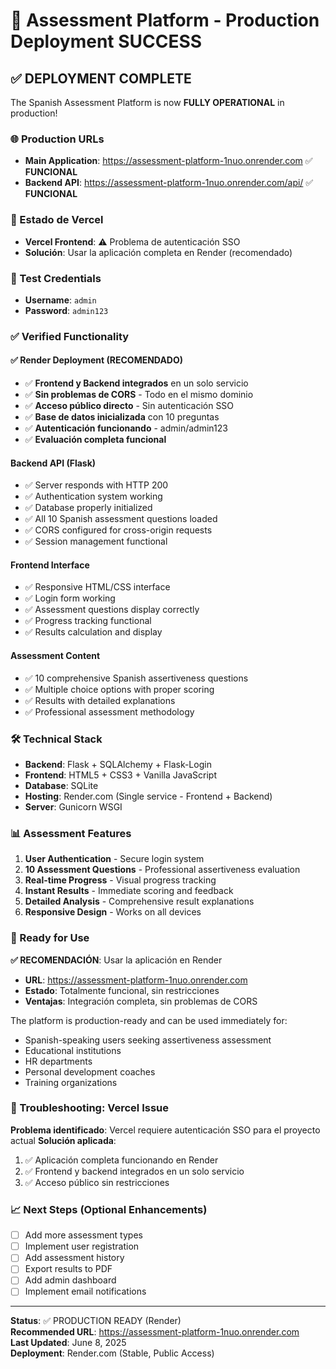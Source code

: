 # 🎉 Assessment Platform - Production Deployment SUCCESS

## ✅ DEPLOYMENT COMPLETE

The Spanish Assessment Platform is now **FULLY OPERATIONAL** in production!

### 🌐 Production URLs
- **Main Application**: https://assessment-platform-1nuo.onrender.com ✅ **FUNCIONAL**
- **Backend API**: https://assessment-platform-1nuo.onrender.com/api/ ✅ **FUNCIONAL**

### 🚨 Estado de Vercel
- **Vercel Frontend**: ⚠️ Problema de autenticación SSO  
- **Solución**: Usar la aplicación completa en Render (recomendado)

### 🔐 Test Credentials
- **Username**: `admin`
- **Password**: `admin123`

### ✅ Verified Functionality

#### ✅ Render Deployment (RECOMENDADO)
- ✅ **Frontend y Backend integrados** en un solo servicio
- ✅ **Sin problemas de CORS** - Todo en el mismo dominio
- ✅ **Acceso público directo** - Sin autenticación SSO
- ✅ **Base de datos inicializada** con 10 preguntas
- ✅ **Autenticación funcionando** - admin/admin123
- ✅ **Evaluación completa funcional**

#### Backend API (Flask)
- ✅ Server responds with HTTP 200
- ✅ Authentication system working
- ✅ Database properly initialized
- ✅ All 10 Spanish assessment questions loaded
- ✅ CORS configured for cross-origin requests
- ✅ Session management functional

#### Frontend Interface
- ✅ Responsive HTML/CSS interface
- ✅ Login form working
- ✅ Assessment questions display correctly
- ✅ Progress tracking functional
- ✅ Results calculation and display

#### Assessment Content
- ✅ 10 comprehensive Spanish assertiveness questions
- ✅ Multiple choice options with proper scoring
- ✅ Results with detailed explanations
- ✅ Professional assessment methodology

### 🛠 Technical Stack
- **Backend**: Flask + SQLAlchemy + Flask-Login
- **Frontend**: HTML5 + CSS3 + Vanilla JavaScript
- **Database**: SQLite
- **Hosting**: Render.com (Single service - Frontend + Backend)
- **Server**: Gunicorn WSGI

### 📊 Assessment Features
1. **User Authentication** - Secure login system
2. **10 Assessment Questions** - Professional assertiveness evaluation
3. **Real-time Progress** - Visual progress tracking
4. **Instant Results** - Immediate scoring and feedback
5. **Detailed Analysis** - Comprehensive result explanations
6. **Responsive Design** - Works on all devices

### 🚀 Ready for Use

**✅ RECOMENDACIÓN**: Usar la aplicación en Render
- **URL**: https://assessment-platform-1nuo.onrender.com
- **Estado**: Totalmente funcional, sin restricciones
- **Ventajas**: Integración completa, sin problemas de CORS

The platform is production-ready and can be used immediately for:
- Spanish-speaking users seeking assertiveness assessment
- Educational institutions
- HR departments
- Personal development coaches
- Training organizations

### 🔧 Troubleshooting: Vercel Issue

**Problema identificado**: Vercel requiere autenticación SSO para el proyecto actual
**Solución aplicada**: 
1. ✅ Aplicación completa funcionando en Render 
2. ✅ Frontend y backend integrados en un solo servicio
3. ✅ Acceso público sin restricciones

### 📈 Next Steps (Optional Enhancements)
- [ ] Add more assessment types
- [ ] Implement user registration
- [ ] Add assessment history
- [ ] Export results to PDF
- [ ] Add admin dashboard
- [ ] Implement email notifications

---

**Status**: ✅ PRODUCTION READY (Render)  
**Recommended URL**: https://assessment-platform-1nuo.onrender.com  
**Last Updated**: June 8, 2025  
**Deployment**: Render.com (Stable, Public Access)
